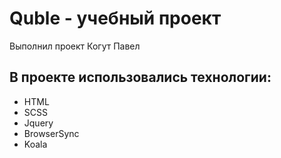 # Quble - учебный проект
Выполнил проект Когут Павел
## В проекте использовались технологии: 
- HTML
- SCSS
- Jquery
- BrowserSync
- Koala
